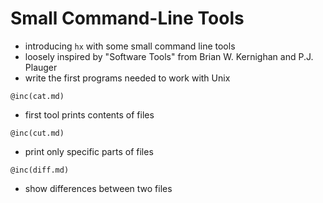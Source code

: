 # Small Command-Line Tools
* introducing `hx` with some small command line tools
* loosely inspired by "Software Tools" from Brian W. Kernighan and
  P.J. Plauger
* write the first programs needed to work with Unix

```
@inc(cat.md)
```
* first tool prints contents of files

```
@inc(cut.md)
```
* print only specific parts of files

```
@inc(diff.md)
```
* show differences between two files


